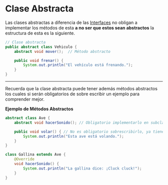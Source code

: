 # Clase Abstracta
Las clases abstractas a diferencia de las [Interfaces](/gEntidades/Interfaces.md) no obligan a implementar
los métodos de esta **a no ser que estos sean abstractos** la estructura de esta
es la siguiente.

```java
// Clase abstracta
public abstract class Vehiculo {
    abstract void mover();  // Método abstracto

    public void frenar() { 
        System.out.println("El vehículo está frenando.");
    }
}
```
---

Recuerda que la clase abstracta puede tener además métodos abstractos
los cuales si serán obligatorios de sobre escribir un ejemplo para 
comprender mejor.

**Ejemplo de Métodos Abstractos**
```java
abstract class Ave {
    abstract void hacerSonido(); // Obligatorio implementarlo en subclases

    public void volar() { // No es obligatorio sobrescribirlo, ya tiene código
        System.out.println("Esta ave está volando.");
    }
}

class Gallina extends Ave {
    @Override
    void hacerSonido() {
        System.out.println("La gallina dice: ¡Cluck cluck!");
    }
}
```
